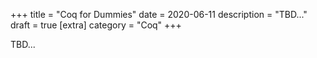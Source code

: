 +++
title = "Coq for Dummies"
date = 2020-06-11
description = "TBD..."
draft = true
[extra]
category = "Coq"
+++

TBD...

